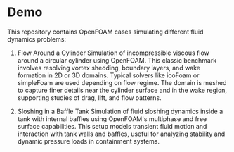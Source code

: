 # Demo
This repository contains OpenFOAM cases simulating different fluid dynamics problems:

1. Flow Around a Cylinder
Simulation of incompressible viscous flow around a circular cylinder using OpenFOAM. This classic benchmark involves resolving vortex shedding, boundary layers, and wake formation in 2D or 3D domains. Typical solvers like icoFoam or simpleFoam are used depending on flow regime. The domain is meshed to capture finer details near the cylinder surface and in the wake region, supporting studies of drag, lift, and flow patterns.

2. Sloshing in a Baffle Tank
Simulation of fluid sloshing dynamics inside a tank with internal baffles using OpenFOAM's multiphase and free surface capabilities. This setup models transient fluid motion and interaction with tank walls and baffles, useful for analyzing stability and dynamic pressure loads in containment systems.
